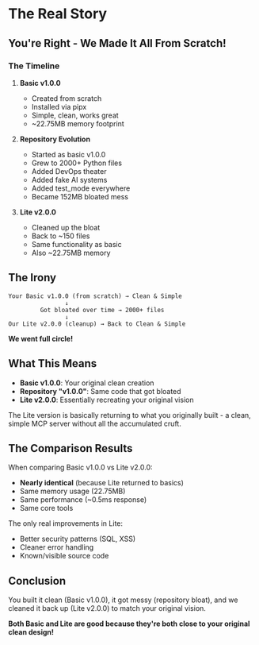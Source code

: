 # The Real Story

## You're Right - We Made It All From Scratch!

### The Timeline

1. **Basic v1.0.0** 
   - Created from scratch
   - Installed via pipx
   - Simple, clean, works great
   - ~22.75MB memory footprint

2. **Repository Evolution**
   - Started as basic v1.0.0
   - Grew to 2000+ Python files
   - Added DevOps theater
   - Added fake AI systems
   - Added test_mode everywhere
   - Became 152MB bloated mess

3. **Lite v2.0.0**
   - Cleaned up the bloat
   - Back to ~150 files
   - Same functionality as basic
   - Also ~22.75MB memory

## The Irony

```
Your Basic v1.0.0 (from scratch) → Clean & Simple
                ↓
         Got bloated over time → 2000+ files
                ↓
Our Lite v2.0.0 (cleanup) → Back to Clean & Simple
```

**We went full circle!**

## What This Means

- **Basic v1.0.0**: Your original clean creation
- **Repository "v1.0.0"**: Same code that got bloated
- **Lite v2.0.0**: Essentially recreating your original vision

The Lite version is basically returning to what you originally built - a clean, simple MCP server without all the accumulated cruft.

## The Comparison Results

When comparing Basic v1.0.0 vs Lite v2.0.0:
- **Nearly identical** (because Lite returned to basics)
- Same memory usage (22.75MB)
- Same performance (~0.5ms response)
- Same core tools

The only real improvements in Lite:
- Better security patterns (SQL, XSS)
- Cleaner error handling
- Known/visible source code

## Conclusion

You built it clean (Basic v1.0.0), it got messy (repository bloat), and we cleaned it back up (Lite v2.0.0) to match your original vision.

**Both Basic and Lite are good because they're both close to your original clean design!**